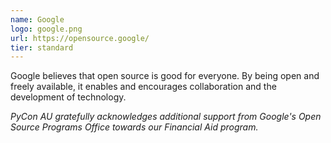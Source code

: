 ```yaml
---
name: Google
logo: google.png
url: https://opensource.google/
tier: standard
---
```


Google believes that open source is good for everyone. By being open and freely available, it enables and encourages collaboration and the development of technology.

_PyCon AU gratefully acknowledges additional support from Google's Open Source Programs Office towards our Financial Aid program._
